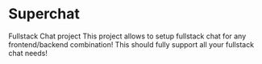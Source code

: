 # Superchat
Fullstack Chat project
This project allows to setup fullstack chat for any frontend/backend combination!
This should fully support all your fullstack chat needs!
